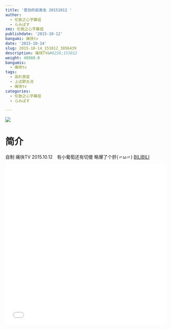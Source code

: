 ```yaml
---
title: '差劲的前男友 20151012 '
author:
  - 伦敦之心字幕组
  - らみぱす
zmz: 伦敦之心字幕组
publishdate: '2015-10-12'
bangumi: 痛快tv
date: '2015-10-14'
slug: 2015-10-14_151012_3056439
description: 痛快TV&#8226;151012
weight: 48988.0
bangumis:
  - 痛快tv
tags:
  - 高杉真宙
  - 上远野太洸
  - 痛快tv
categories:
  - 伦敦之心字幕组
  - らみぱす

---
```

![](https://i.imgur.com/kgugpew.png)
# 简介  
自制 痛快TV 2015.10.12　有小葡萄还有切傻   略爆了个肝(〃ω〃)
  [BILIBILI](https://www.bilibili.com/video/av3056439/)

<div class="vcontainer">  <iframe class='video' src="//www.bilibili.com/blackboard/player.html?cid=4798066&aid=3056439" width="100%" height="500" frameborder="0" allowfullscreen="allowfullscreen"></iframe></div>
